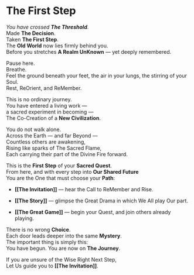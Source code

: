 # The First Step

_You have crossed **The Threshold**._  
Made **The Decision**.  
Taken **The First Step**.  
The **Old World** now lies firmly behind you.  
Before you stretches **A Realm UnKnown** — yet deeply remembered.

Pause here.  
Breathe.  
Feel the ground beneath your feet, the air in your lungs, the stirring of your Soul.  
Rest, ReOrient, and ReMember. 

This is no ordinary journey.  
You have entered a living work —  
a sacred experiment in becoming —  
The Co-Creation of a **New Civilization**.

You do not walk alone.  
Across the Earth — and far Beyond —  
Countless others are awakening,  
Rising like sparks of The Sacred Flame,  
Each carrying their part of the Divine Fire forward.

This is the **First Step** of your **Sacred Quest**.  
From here, and with every step into **Our Shared Future**  
You are the One that must choose your **Path**:

- **[[The Invitation]]** — hear the Call to ReMember and Rise.
    
- **[[The Story]]** — glimpse the Great Drama in which We All play Our part.
    
- **[[The Great Game]]** — begin your Quest, and join others already playing.
    

There is no wrong **Choice**.  
Each door leads deeper into the same **Mystery**.  
The important thing is simply this:  
You have begun.
You are now on **The Journey**.

If you are unsure of the Wise Right Next Step,  
Let Us guide you to **[[The Invitation]]**.  